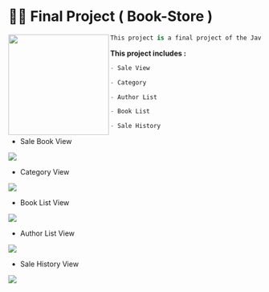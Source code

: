 #  👨‍💻 Final Project ( Book-Store )

   
  <img align="left" src="https://user-images.githubusercontent.com/61304140/85503069-c3438180-b60e-11ea-9cee-d95264e5c4f3.jpg" width="200" height="200"/>
 
 ```python
This project is a final project of the Java Developer Class (Java SE Online).
```
**This project includes :**
```python
- Sale View

- Category

- Author List

- Book List

- Sale History
```
- Sale Book View

<img src="https://user-images.githubusercontent.com/61304140/85509693-7070c680-b61c-11ea-9534-a9bdb6a9dd5f.PNG">

- Category View
<img src="https://user-images.githubusercontent.com/61304140/85509727-7b2b5b80-b61c-11ea-8bf5-ec3c5f65b01f.PNG">

- Book List View
<img src="https://user-images.githubusercontent.com/61304140/85509789-8da59500-b61c-11ea-8b44-0ef40ea90b7c.PNG">

- Author List View
<img src="https://user-images.githubusercontent.com/61304140/85510000-cba2b900-b61c-11ea-9ab2-ba0f813f75a5.PNG">

- Sale History View
<img src="https://user-images.githubusercontent.com/61304140/85509945-c0e82400-b61c-11ea-83e3-0be6ddf5a55a.PNG">
